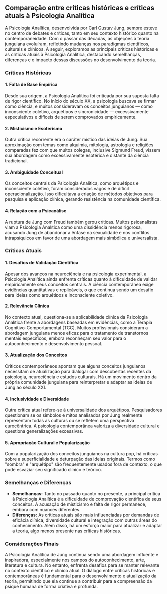 
## Comparação entre críticas históricas e críticas atuais à Psicologia Analítica

A Psicologia Analítica, desenvolvida por Carl Gustav Jung, sempre esteve no centro de debates e críticas, tanto em seu contexto histórico quanto na contemporaneidade. Com o passar das décadas, as objeções à teoria junguiana evoluíram, refletindo mudanças nos paradigmas científicos, culturais e clínicos. A seguir, exploramos as principais críticas históricas e as críticas atuais à Psicologia Analítica, destacando semelhanças, diferenças e o impacto dessas discussões no desenvolvimento da teoria.

### Críticas Históricas

#### 1. Falta de Base Empírica
Desde sua origem, a Psicologia Analítica foi criticada por sua suposta falta de rigor científico. No início do século XX, a psicologia buscava se firmar como ciência, e muitos consideravam os conceitos junguianos — como inconsciente coletivo, arquétipos e sincronicidade — excessivamente especulativos e difíceis de serem comprovados empiricamente.

#### 2. Misticismo e Esoterismo
Outra crítica recorrente era o caráter místico das ideias de Jung. Sua aproximação com temas como alquimia, mitologia, astrologia e religiões comparadas fez com que muitos colegas, inclusive Sigmund Freud, vissem sua abordagem como excessivamente esotérica e distante da ciência tradicional.

#### 3. Ambiguidade Conceitual
Os conceitos centrais da Psicologia Analítica, como arquétipos e inconsciente coletivo, foram considerados vagos e de difícil operacionalização. Isso dificultava a criação de métodos objetivos para pesquisa e aplicação clínica, gerando resistência na comunidade científica.

#### 4. Relação com a Psicanálise
A ruptura de Jung com Freud também gerou críticas. Muitos psicanalistas viam a Psicologia Analítica como uma dissidência menos rigorosa, acusando Jung de abandonar a ênfase na sexualidade e nos conflitos intrapsíquicos em favor de uma abordagem mais simbólica e universalista.

### Críticas Atuais

#### 1. Desafios de Validação Científica
Apesar dos avanços na neurociência e na psicologia experimental, a Psicologia Analítica ainda enfrenta críticas quanto à dificuldade de validar empiricamente seus conceitos centrais. A ciência contemporânea exige evidências quantitativas e replicáveis, o que continua sendo um desafio para ideias como arquétipos e inconsciente coletivo.

#### 2. Relevância Clínica
No contexto atual, questiona-se a aplicabilidade clínica da Psicologia Analítica frente a abordagens baseadas em evidências, como a Terapia Cognitivo-Comportamental (TCC). Muitos profissionais consideram a abordagem junguiana menos eficaz para o tratamento de transtornos mentais específicos, embora reconheçam seu valor para o autoconhecimento e desenvolvimento pessoal.

#### 3. Atualização dos Conceitos
Críticos contemporâneos apontam que alguns conceitos junguianos necessitam de atualização para dialogar com descobertas recentes da psicologia, neurociência e estudos culturais. Há um movimento dentro da própria comunidade junguiana para reinterpretar e adaptar as ideias de Jung ao século XXI.

#### 4. Inclusividade e Diversidade
Outra crítica atual refere-se à universalidade dos arquétipos. Pesquisadores questionam se os símbolos e mitos analisados por Jung realmente representam todas as culturas ou se refletem uma perspectiva eurocêntrica. A psicologia contemporânea valoriza a diversidade cultural e questiona generalizações excessivas.

#### 5. Apropriação Cultural e Popularização
Com a popularização dos conceitos junguianos na cultura pop, há críticas sobre a superficialidade e deturpação das ideias originais. Termos como "sombra" e "arquétipo" são frequentemente usados fora de contexto, o que pode esvaziar seu significado clínico e teórico.

### Semelhanças e Diferenças

- **Semelhanças:** Tanto no passado quanto no presente, a principal crítica à Psicologia Analítica é a dificuldade de comprovação científica de seus conceitos. A acusação de misticismo e falta de rigor permanece, embora com nuances diferentes.
- **Diferenças:** As críticas atuais são mais influenciadas por demandas de eficácia clínica, diversidade cultural e integração com outras áreas do conhecimento. Além disso, há um esforço maior para atualizar e adaptar a teoria, algo menos presente nas críticas históricas.

### Considerações Finais

A Psicologia Analítica de Jung continua sendo uma abordagem influente e inspiradora, especialmente nos campos do autoconhecimento, arte, literatura e cultura. No entanto, enfrenta desafios para se manter relevante no contexto científico e clínico atual. O diálogo entre críticas históricas e contemporâneas é fundamental para o desenvolvimento e atualização da teoria, permitindo que ela continue a contribuir para a compreensão da psique humana de forma criativa e profunda.
```
